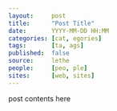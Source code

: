```yaml
---
layout:     post
title:      "Post Title"
date:       YYYY-MM-DD HH:MM
categories: [cat, egories]
tags:       [ta, ags]
published:  false
source:     lethe
people:     [peo, ple]
sites:      [web, sites]
---
```


post contents here
